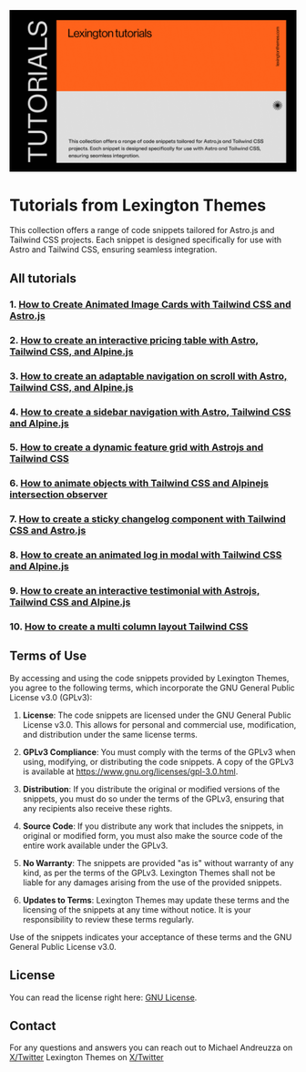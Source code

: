 ![Tutorials image](/public/images/tutorials.png)
# Tutorials from Lexington Themes

This collection offers a range of code snippets tailored for Astro.js and Tailwind CSS projects. Each snippet is designed specifically for use with Astro and Tailwind CSS, ensuring seamless integration.

## All tutorials

### 1. [How to Create Animated Image Cards with Tailwind CSS and Astro.js](https://lexingtonthemes.com/tutorials/how-to-create-animated-images-with-tailwind-css-and-astro-js/)

### 2. [How to create an interactive pricing table with Astro, Tailwind CSS, and Alpine.js](https://lexingtonthemes.com/tutorials/how-to-create-interactive-pricing-table-astro-tailwind-alpine/)

### 3. [How to create an adaptable navigation on scroll with Astro, Tailwind CSS, and Alpine.js](https://lexingtonthemes.com/tutorials/how-to-create-an-animated-navigation-with-alpine-js/)

### 4. [How to create a sidebar navigation with Astro, Tailwind CSS and Alpine.js](https://lexingtonthemes.com/tutorials/how-to-create-a-sidebar-navigation-with-tailwindcss-and-alpine-js/)

### 5. [How to create a dynamic feature grid with Astrojs and Tailwind CSS](https://lexingtonthemes.com/tutorials/how-to-create-a-dynamic-feature-grid-with-astrojs-and-tailwind-css/)

### 6. [How to animate objects with Tailwind CSS and Alpinejs intersection observer](https://lexingtonthemes.com/tutorials/how-to-animate-objects-with-tailwind-css-and-alpinejs-intersection-observer)

### 7. [How to create a sticky changelog component with Tailwind CSS and Astro.js](https://lexingtonthemes.com/images/tutorials/stickyChangelog.gif)

### 8. [How to create an animated log in modal with Tailwind CSS and Alpine.js](https://lexingtonthemes.com/tutorials/how-to-create-an-animated-log-in-modal-with-tailwind-css-and-alpine-js)

### 9. [How to create an interactive testimonial with Astrojs, Tailwind CSS and Alpine.js](https://lexingtonthemes.com/tutorials/how-to-create-an-interactive-testimonial-with-astro-tailwind-css-and-alpine-js)

### 10. [How to create a multi column layout Tailwind CSS](https://lexingtonthemes.com/tutorials/how-to-create-a-multi-column-layout-with-tailwind-css)



## Terms of Use

By accessing and using the code snippets provided by Lexington Themes, you agree to the following terms, which incorporate the GNU General Public License v3.0 (GPLv3):

1. **License**: The code snippets are licensed under the GNU General Public License v3.0. This allows for personal and commercial use, modification, and distribution under the same license terms.

2. **GPLv3 Compliance**: You must comply with the terms of the GPLv3 when using, modifying, or distributing the code snippets. A copy of the GPLv3 is available at <https://www.gnu.org/licenses/gpl-3.0.html>.

3. **Distribution**: If you distribute the original or modified versions of the snippets, you must do so under the terms of the GPLv3, ensuring that any recipients also receive these rights.

4. **Source Code**: If you distribute any work that includes the snippets, in original or modified form, you must also make the source code of the entire work available under the GPLv3.

5. **No Warranty**: The snippets are provided "as is" without warranty of any kind, as per the terms of the GPLv3. Lexington Themes shall not be liable for any damages arising from the use of the provided snippets.

6. **Updates to Terms**: Lexington Themes may update these terms and the licensing of the snippets at any time without notice. It is your responsibility to review these terms regularly.

Use of the snippets indicates your acceptance of these terms and the GNU General Public License v3.0.


## License

You can read the license right here: [GNU License](https://github.com/UnwrappedDesign/lexington-tutorials/blob/main/LICENSE).


## Contact
For any questions and answers you can reach out to Michael Andreuzza on [X/Twitter](https://x.com/mike_andreuzza)  Lexington Themes on [X/Twitter](https://x.com/lexingtonthemes)
